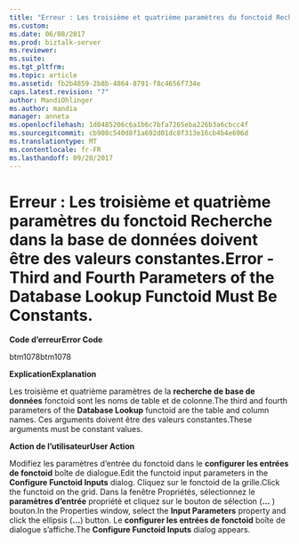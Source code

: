```yaml
---
title: "Erreur : Les troisième et quatrième paramètres du fonctoid Recherche dans la base de données doivent être des valeurs constantes. | Microsoft Docs"
ms.custom: 
ms.date: 06/08/2017
ms.prod: biztalk-server
ms.reviewer: 
ms.suite: 
ms.tgt_pltfrm: 
ms.topic: article
ms.assetid: fb2b4859-2b8b-4864-8791-f8c4656f734e
caps.latest.revision: "7"
author: MandiOhlinger
ms.author: mandia
manager: anneta
ms.openlocfilehash: 1d0485206c6a1b6c7bfa7265eba226b3a6cbcc4f
ms.sourcegitcommit: cb908c540d8f1a692d01dc8f313e16cb4b4e696d
ms.translationtype: MT
ms.contentlocale: fr-FR
ms.lasthandoff: 09/20/2017
---
```

# <a name="error---third-and-fourth-parameters-of-the-database-lookup-functoid-must-be-constants"></a><span data-ttu-id="af934-103">Erreur : Les troisième et quatrième paramètres du fonctoid Recherche dans la base de données doivent être des valeurs constantes.</span><span class="sxs-lookup"><span data-stu-id="af934-103">Error - Third and Fourth Parameters of the Database Lookup Functoid Must Be Constants.</span></span>
<span data-ttu-id="af934-104">**Code d’erreur**</span><span class="sxs-lookup"><span data-stu-id="af934-104">**Error Code**</span></span>  
  
 <span data-ttu-id="af934-105">btm1078</span><span class="sxs-lookup"><span data-stu-id="af934-105">btm1078</span></span>  
  
 <span data-ttu-id="af934-106">**Explication**</span><span class="sxs-lookup"><span data-stu-id="af934-106">**Explanation**</span></span>  
  
 <span data-ttu-id="af934-107">Les troisième et quatrième paramètres de la **recherche de base de données** fonctoid sont les noms de table et de colonne.</span><span class="sxs-lookup"><span data-stu-id="af934-107">The third and fourth parameters of the **Database Lookup** functoid are the table and column names.</span></span> <span data-ttu-id="af934-108">Ces arguments doivent être des valeurs constantes.</span><span class="sxs-lookup"><span data-stu-id="af934-108">These arguments must be constant values.</span></span>  
  
 <span data-ttu-id="af934-109">**Action de l’utilisateur**</span><span class="sxs-lookup"><span data-stu-id="af934-109">**User Action**</span></span>  
  
 <span data-ttu-id="af934-110">Modifiez les paramètres d’entrée du fonctoid dans le **configurer les entrées de fonctoid** boîte de dialogue.</span><span class="sxs-lookup"><span data-stu-id="af934-110">Edit the functoid input parameters in the **Configure Functoid Inputs** dialog.</span></span> <span data-ttu-id="af934-111">Cliquez sur le fonctoid de la grille.</span><span class="sxs-lookup"><span data-stu-id="af934-111">Click the functoid on the grid.</span></span> <span data-ttu-id="af934-112">Dans la fenêtre Propriétés, sélectionnez le **paramètres d’entrée** propriété et cliquez sur le bouton de sélection (**...** ) bouton.</span><span class="sxs-lookup"><span data-stu-id="af934-112">In the Properties window, select the **Input Parameters** property and click the ellipsis (**…**) button.</span></span> <span data-ttu-id="af934-113">Le **configurer les entrées de fonctoid** boîte de dialogue s’affiche.</span><span class="sxs-lookup"><span data-stu-id="af934-113">The **Configure Functoid Inputs** dialog appears.</span></span>